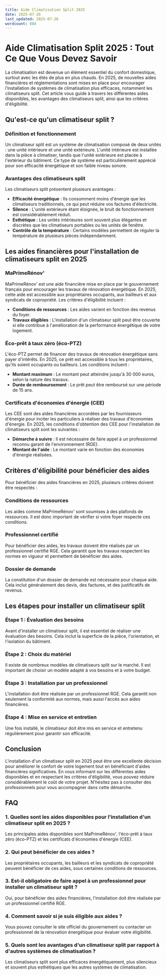 ```yaml
---
title: Aide Climatisation Split 2025
date: 2025-07-26
last_updated: 2025-07-26
wordcount: 884
---
```


# Aide Climatisation Split 2025 : Tout Ce Que Vous Devez Savoir

La climatisation est devenue un élément essentiel du confort domestique, surtout avec les étés de plus en plus chauds. En 2025, de nouvelles aides financières et réglementations sont mises en place pour encourager l’installation de systèmes de climatisation plus efficaces, notamment les climatiseurs split. Cet article vous guide à travers les différentes aides disponibles, les avantages des climatiseurs split, ainsi que les critères d'éligibilité.

## Qu'est-ce qu'un climatiseur split ?

### Définition et fonctionnement

Un climatiseur split est un système de climatisation composé de deux unités : une unité intérieure et une unité extérieure. L'unité intérieure est installée dans la pièce à climatiser, tandis que l'unité extérieure est placée à l'extérieur du bâtiment. Ce type de système est particulièrement apprécié pour son efficacité énergétique et son faible niveau sonore.

### Avantages des climatiseurs split

Les climatiseurs split présentent plusieurs avantages :

- **Efficacité énergétique** : Ils consomment moins d'énergie que les climatiseurs traditionnels, ce qui peut réduire vos factures d'électricité.
- **Silence** : L'unité extérieure étant éloignée, le bruit de fonctionnement est considérablement réduit.
- **Esthétique** : Les unités intérieures sont souvent plus élégantes et discrètes que les climatiseurs portables ou les unités de fenêtre.
- **Contrôle de la température** : Certains modèles permettent de réguler la température de plusieurs pièces indépendamment.

## Les aides financières pour l'installation de climatiseurs split en 2025

### MaPrimeRénov'

MaPrimeRénov' est une aide financière mise en place par le gouvernement français pour encourager les travaux de rénovation énergétique. En 2025, cette aide est accessible aux propriétaires occupants, aux bailleurs et aux syndicats de copropriété. Les critères d'éligibilité incluent :

- **Conditions de ressources** : Les aides varient en fonction des revenus du foyer.
- **Travaux éligibles** : L'installation d'un climatiseur split peut être couverte si elle contribue à l'amélioration de la performance énergétique de votre logement.

### Éco-prêt à taux zéro (éco-PTZ)

L'éco-PTZ permet de financer des travaux de rénovation énergétique sans payer d'intérêts. En 2025, ce prêt est accessible à tous les propriétaires, qu'ils soient occupants ou bailleurs. Les conditions incluent :

- **Montant maximum** : Le montant peut atteindre jusqu'à 30 000 euros, selon la nature des travaux.
- **Durée de remboursement** : Le prêt peut être remboursé sur une période de 15 ans.

### Certificats d'économies d'énergie (CEE)

Les CEE sont des aides financières accordées par les fournisseurs d'énergie pour inciter les particuliers à réaliser des travaux d'économies d'énergie. En 2025, les conditions d'obtention des CEE pour l'installation de climatiseurs split sont les suivantes :

- **Démarche à suivre** : Il est nécessaire de faire appel à un professionnel reconnu garant de l'environnement (RGE).
- **Montant de l'aide** : Le montant varie en fonction des économies d'énergie réalisées.

## Critères d'éligibilité pour bénéficier des aides

Pour bénéficier des aides financières en 2025, plusieurs critères doivent être respectés :

### Conditions de ressources

Les aides comme MaPrimeRénov' sont soumises à des plafonds de ressources. Il est donc important de vérifier si votre foyer respecte ces conditions.

### Professionnel certifié

Pour bénéficier des aides, les travaux doivent être réalisés par un professionnel certifié RGE. Cela garantit que les travaux respectent les normes en vigueur et permettent de bénéficier des aides.

### Dossier de demande

La constitution d'un dossier de demande est nécessaire pour chaque aide. Cela inclut généralement des devis, des factures, et des justificatifs de revenus.

## Les étapes pour installer un climatiseur split

### Étape 1 : Évaluation des besoins

Avant d'installer un climatiseur split, il est essentiel de réaliser une évaluation des besoins. Cela inclut la superficie de la pièce, l'orientation, et l'isolation du bâtiment.

### Étape 2 : Choix du matériel

Il existe de nombreux modèles de climatiseurs split sur le marché. Il est important de choisir un modèle adapté à vos besoins et à votre budget.

### Étape 3 : Installation par un professionnel

L'installation doit être réalisée par un professionnel RGE. Cela garantit non seulement la conformité aux normes, mais aussi l'accès aux aides financières.

### Étape 4 : Mise en service et entretien

Une fois installé, le climatiseur doit être mis en service et entretenu régulièrement pour garantir son efficacité.

## Conclusion

L'installation d'un climatiseur split en 2025 peut être une excellente décision pour améliorer le confort de votre logement tout en bénéficiant d'aides financières significatives. En vous informant sur les différentes aides disponibles et en respectant les critères d'éligibilité, vous pouvez réduire considérablement le coût de votre projet. N'hésitez pas à consulter des professionnels pour vous accompagner dans cette démarche.

## FAQ

### 1. Quelles sont les aides disponibles pour l'installation d'un climatiseur split en 2025 ?

Les principales aides disponibles sont MaPrimeRénov', l'éco-prêt à taux zéro (éco-PTZ) et les certificats d'économies d'énergie (CEE).

### 2. Qui peut bénéficier de ces aides ?

Les propriétaires occupants, les bailleurs et les syndicats de copropriété peuvent bénéficier de ces aides, sous certaines conditions de ressources.

### 3. Est-il obligatoire de faire appel à un professionnel pour installer un climatiseur split ?

Oui, pour bénéficier des aides financières, l'installation doit être réalisée par un professionnel certifié RGE.

### 4. Comment savoir si je suis éligible aux aides ?

Vous pouvez consulter le site officiel du gouvernement ou contacter un professionnel de la rénovation énergétique pour évaluer votre éligibilité.

### 5. Quels sont les avantages d'un climatiseur split par rapport à d'autres systèmes de climatisation ?

Les climatiseurs split sont plus efficaces énergétiquement, plus silencieux et souvent plus esthétiques que les autres systèmes de climatisation.
